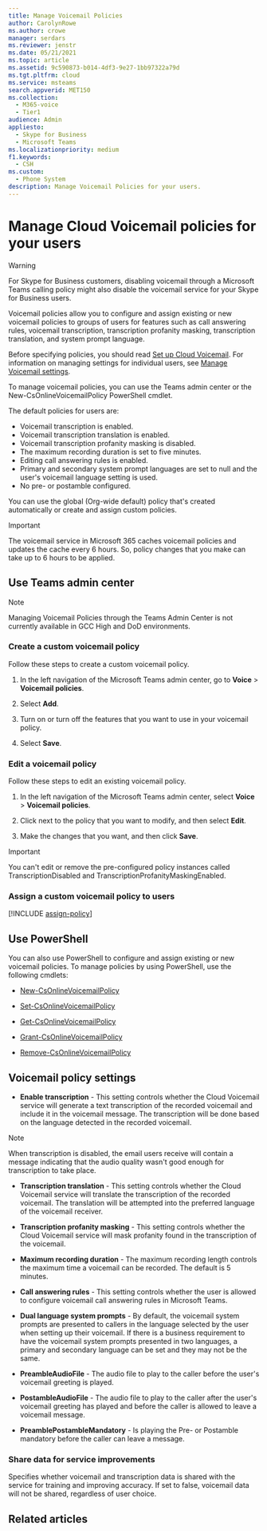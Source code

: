 ```yaml
---
title: Manage Voicemail Policies
author: CarolynRowe
ms.author: crowe
manager: serdars
ms.reviewer: jenstr
ms.date: 05/21/2021
ms.topic: article
ms.assetid: 9c590873-b014-4df3-9e27-1bb97322a79d
ms.tgt.pltfrm: cloud
ms.service: msteams
search.appverid: MET150
ms.collection: 
  - M365-voice
  - Tier1
audience: Admin
appliesto: 
  - Skype for Business
  - Microsoft Teams
ms.localizationpriority: medium
f1.keywords: 
  - CSH
ms.custom: 
  - Phone System
description: Manage Voicemail Policies for your users.
---
```


# Manage Cloud Voicemail policies for your users

> [!WARNING]
> For Skype for Business customers, disabling voicemail through a Microsoft Teams calling policy might also disable the voicemail service for your Skype for Business users.

Voicemail policies allow you to configure and assign existing or new voicemail policies to groups of users for features such as call answering rules, voicemail transcription, transcription profanity masking, transcription translation, and system prompt language.

Before specifying policies, you should read [Set up Cloud Voicemail](set-up-phone-system-voicemail.md). For information on managing settings for individual users, see [Manage Voicemail settings](manage-voicemail-settings.md).

To manage voicemail policies, you can use the Teams admin center or the New-CsOnlineVoicemailPolicy PowerShell cmdlet. 

The default policies for users are:

- Voicemail transcription is enabled.
- Voicemail transcription translation is enabled.
- Voicemail transcription profanity masking is disabled.
- The maximum recording duration is set to five minutes.
- Editing call answering rules is enabled.
- Primary and secondary system prompt languages are set to null and the user's voicemail language setting is used.
- No pre- or postamble configured.

You can use the global (Org-wide default) policy that's created automatically or create and assign custom policies.

> [!IMPORTANT]
> The voicemail service in Microsoft 365 caches voicemail policies and updates the cache every 6 hours. So, policy changes that you make can take up to 6 hours to be applied.

## Use Teams admin center

> [!NOTE]
> Managing Voicemail Policies through the Teams Admin Center is not currently available in GCC High and DoD environments.

### Create a custom voicemail policy

Follow these steps to create a custom voicemail policy.

1. In the left navigation of the Microsoft Teams admin center, go to **Voice** > **Voicemail policies**.

2. Select **Add**.

3. Turn on or turn off the features that you want to use in your voicemail policy.

4. Select **Save**.

### Edit a voicemail policy

Follow these steps to edit an existing voicemail policy.

1. In the left navigation of the Microsoft Teams admin center, select **Voice** > **Voicemail policies**.

2. Click next to the policy that you want to modify, and then select **Edit**.

3. Make the changes that you want, and then click **Save**.

> [!IMPORTANT]
> You can't edit or remove the pre-configured policy instances called TranscriptionDisabled and TranscriptionProfanityMaskingEnabled.


### Assign a custom voicemail policy to users

[!INCLUDE [assign-policy](includes/assign-policy.md)]

## Use PowerShell

You can also use PowerShell to configure and assign existing or new voicemail policies. To manage policies by using PowerShell, use the following cmdlets:

- [New-CsOnlineVoicemailPolicy](/powershell/module/skype/new-csonlinevoicemailpolicy)

- [Set-CsOnlineVoicemailPolicy](/powershell/module/skype/set-csonlinevoicemailpolicy)

- [Get-CsOnlineVoicemailPolicy](/powershell/module/skype/get-csonlinevoicemailpolicy)

- [Grant-CsOnlineVoicemailPolicy](/powershell/module/skype/grant-csonlinevoicemailpolicy)

- [Remove-CsOnlineVoicemailPolicy](/powershell/module/skype/remove-csonlinevoicemailpolicy)

## Voicemail policy settings
  
- **Enable transcription** - This setting controls whether the Cloud Voicemail service will generate a text transcription of the recorded voicemail and include it in the voicemail message. The transcription will be done based on the language detected in the recorded voicemail.

> [!NOTE]
> When transcription is disabled, the email users receive will contain a message indicating that the audio quality wasn't good enough for transcription to take place.

- **Transcription translation** - This setting controls whether the Cloud Voicemail service will translate the transcription of the recorded voicemail. The translation will be attempted into the preferred language of the voicemail receiver.

- **Transcription profanity masking** - This setting controls whether the Cloud Voicemail service will mask profanity found in the transcription of the voicemail.

- **Maximum recording duration** - The maximum recording length controls the maximum time a voicemail can be recorded. The default is 5 minutes.

- **Call answering rules** - This setting controls whether the user is allowed to configure voicemail call answering rules in Microsoft Teams.

- **Dual language system prompts** - By default, the voicemail system prompts are presented to callers in the language selected by the user when setting up their voicemail. If there is a business 
requirement to have the voicemail system prompts presented in two languages, a primary and secondary language can be set and they may not be the same.

- **PreambleAudioFile** - The audio file to play to the caller before the user's voicemail greeting is played.

- **PostambleAudioFile** - The audio file to play to the caller after the user's voicemail greeting has played and before the caller is allowed to leave a voicemail message.

- **PreamblePostambleMandatory** - Is playing the Pre- or Postamble mandatory before the caller can leave a message.

### Share data for service improvements

Specifies whether voicemail and transcription data is shared with the service for training and improving accuracy. If set to false, voicemail data will not be shared, regardless of user choice.


## Related articles
